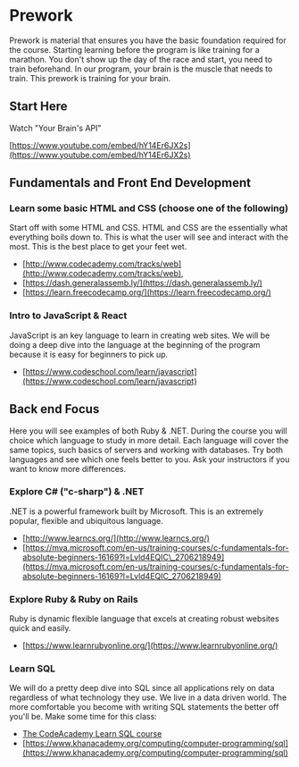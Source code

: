 # Prework

Prework is material that ensures you have the basic foundation required for the course. Starting learning before the program is like training for a marathon. You don't show up the day of the race and start, you need to train beforehand. In our program, your brain is the muscle that needs to train. This prework is training for your brain.

## 

## Start Here

Watch "Your Brain's API"

[https://www.youtube.com/embed/hY14Er6JX2s](https://www.youtube.com/embed/hY14Er6JX2s)

## Fundamentals and Front End Development

### Learn some basic HTML and CSS \(choose one of the following\)

Start off with some HTML and CSS. HTML and CSS are the essentially what everything boils down to. This is what the user will see and interact with the most. This is the best place to get your feet wet.  

* [http://www.codecademy.com/tracks/web](http://www.codecademy.com/tracks/web),
* [https://dash.generalassemb.ly/](https://dash.generalassemb.ly/)
* [https://learn.freecodecamp.org/](https://learn.freecodecamp.org/)

### Intro to JavaScript & React

JavaScript is an key language to learn in creating web sites. We will be doing a deep dive into the language at the beginning of the program because it is easy for beginners to pick up. 

* [https://www.codeschool.com/learn/javascript](https://www.codeschool.com/learn/javascript) 

## Back end Focus

Here you will see examples of both Ruby & .NET. During the course you will choice which language to study in more detail. Each language will cover the same topics, such basics of servers and working with databases. Try both languages and see which one feels better to you. Ask your instructors if you want to know more differences. 

### Explore C\# \("c-sharp"\) & .NET 

.NET is a powerful framework built by Microsoft. This is an extremely popular, flexible and ubiquitous language. 

* [http://www.learncs.org/](http://www.learncs.org/) 
* [https://mva.microsoft.com/en-us/training-courses/c-fundamentals-for-absolute-beginners-16169?l=Lvld4EQIC\_2706218949](https://mva.microsoft.com/en-us/training-courses/c-fundamentals-for-absolute-beginners-16169?l=Lvld4EQIC_2706218949)


### Explore Ruby & Ruby on Rails

Ruby is dynamic flexible language that excels at creating robust websites quick and easily. 

* [https://www.learnrubyonline.org/](https://www.learnrubyonline.org/) 


### Learn SQL

We will do a pretty deep dive into SQL since all applications rely on data regardless of what technology they use. We live in a data driven world. The more comfortable you become with writing SQL statements the better off you'll be. Make some time for this class:

* [The CodeAcademy Learn SQL course](https://www.codecademy.com/learn/learn-sql)
* [https://www.khanacademy.org/computing/computer-programming/sql](https://www.khanacademy.org/computing/computer-programming/sql)
